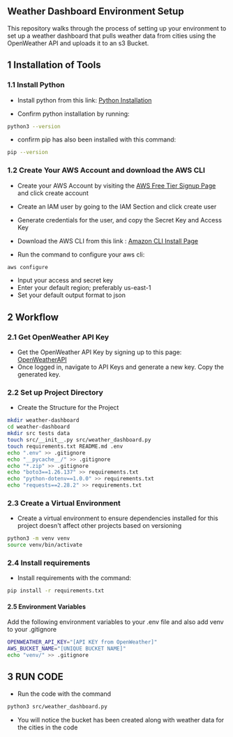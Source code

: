 ## Weather Dashboard Environment Setup

This repository walks through the process of setting up your environment to set up a weather dashboard that pulls weather data from cities using the OpenWeather API and uploads it to an s3 Bucket.


## 1 Installation of Tools

### 1.1 Install Python

- Install python from this link: [Python Installation](https://www.python.org/downloads/)

- Confirm python installation by running:
```sh
python3 --version
```

- confirm pip has also been installed with this command:
```sh
pip --version
```

### 1.2 Create Your AWS Account and download the AWS CLI

- Create your AWS Account by visiting the [AWS Free Tier Signup Page](https://aws.amazon.com/free/?p=ft&z=subnav&loc=1&all-free-tier.sort-by=item.additionalFields.SortRank&all-free-tier.sort-order=asc&awsf.Free%20Tier%20Types=*all&awsf.Free%20Tier%20Categories=*all) and click create account

- Create an IAM user by going to the IAM Section and click create user

- Generate credentials for the user, and copy the Secret Key and Access Key

- Download the AWS CLI from this link : [Amazon CLI Install Page](https://aws.amazon.com/cli/)

- Run the command to configure your aws cli:
```sh
aws configure
```

 - Input your access and secret key
 - Enter your default region; preferably us-east-1
 - Set your default output format to json


## 2 Workflow 

### 2.1 Get OpenWeather API Key

- Get the OpenWeather API Key by signing up to this page: [OpenWeatherAPI](https://openweathermap.org/api)
- Once logged in, navigate to API Keys and generate a new key. Copy the generated key.

### 2.2 Set up Project Directory

- Create the Structure for the Project
```sh
mkdir weather-dashboard
cd weather-dashboard
mkdir src tests data
touch src/__init__.py src/weather_dashboard.py
touch requirements.txt README.md .env
echo ".env" >> .gitignore
echo "__pycache__/" >> .gitignore
echo "*.zip" >> .gitignore
echo "boto3==1.26.137" >> requirements.txt 
echo "python-dotenv==1.0.0" >> requirements.txt 
echo "requests==2.28.2" >> requirements.txt 
```

### 2.3 Create a Virtual Environment

- Create a virtual environment to ensure dependencies installed for this project doesn't affect other projects based on versioning
```sh
python3 -m venv venv
source venv/bin/activate
```

### 2.4 Install requirements
- Install requirements with the command:
```sh
pip install -r requirements.txt
```

#### 2.5 Environment Variables

Add the following environment variables to your .env file and also add venv to your .gitignore

```sh
OPENWEATHER_API_KEY="[API KEY from OpenWeather]"
AWS_BUCKET_NAME="[UNIQUE BUCKET NAME]"
echo "venv/" >> .gitignore
```

## 3 RUN CODE

- Run the code with the command
```sh
python3 src/weather_dashboard.py
```

- You will notice the bucket has been created along with weather data for the cities in the code






